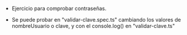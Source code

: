 
- Ejercicio para comprobar contraseñas.

- Se puede probar en "validar-clave.spec.ts" cambiando los valores de nombreUsuario o clave, y con el console.log() en "validar-clave.ts"
